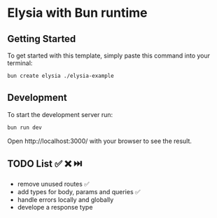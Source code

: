 # Elysia with Bun runtime

## Getting Started

To get started with this template, simply paste this command into your terminal:

```bash
bun create elysia ./elysia-example
```

## Development

To start the development server run:

```bash
bun run dev
```

Open http://localhost:3000/ with your browser to see the result.

## TODO List ✅️ ❌️ ⏭️

- remove unused routes ✅️
- add types for body, params and queries ✅️
- handle errors locally and globally
- develope a response type
